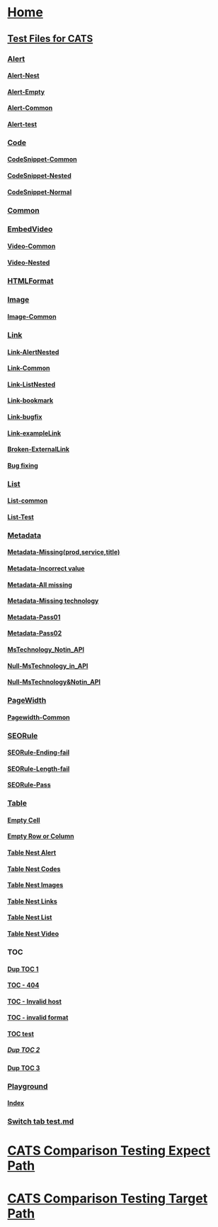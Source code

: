 
# [Home](index.md)
## [Test Files for CATS](index.md)
### [Alert](Alert-cases/Index.md)
#### [Alert-Nest](Alert-cases/Alert_Nested.md)
#### [Alert-Empty](Alert-cases/Alert_Empty.md)
#### [Alert-Common](Alert-cases/Alert_Common.md)
#### [Alert-test](Alert-cases/Alert_Test.md)

### [Code](CodeSnippet-Cases/Index.md)
#### [CodeSnippet-Common](CodeSnippet-Cases/CodeSnippet_Common.md)
#### [CodeSnippet-Nested](CodeSnippet-Cases/CodeSnippet_Nested.md)
#### [CodeSnippet-Normal](CodeSnippet-Cases/CodeSnippet_Normal.md)

### [Common](Common-Cases/Index.md)

### [EmbedVideo](EmbedVideo-Cases/Index.md)
#### [Video-Common](EmbedVideo-Cases/Video_Common.md)
#### [Video-Nested](EmbedVideo-Cases/Video_Nested.md)

### [HTMLFormat](HTMLFormat-Cases/Index.md)

### [Image](Image-Cases/index.md)
#### [Image-Common](Image-Cases/Image_Common.md)

### [Link](Link-Cases/Index.md)
#### [Link-AlertNested](Link-Cases/Link_AlertNested.md)
#### [Link-Common](Link-Cases/Link_Common.md)
#### [Link-ListNested](Link-Cases/Link_ListNested.md)
#### [Link-bookmark](Link-Cases/Link_bookmark.md)
#### [Link-bugfix](Link-Cases/Link_bugfix.md)
#### [Link-exampleLink](Link-Cases/example_link_Test.md)
#### [Broken-ExternalLink](Link-Cases/BrokenExternalLinkTest.md)
#### [Bug fixing](Link-Cases/BugFixing.md)

### [List](List-Cases/Index.md)
#### [List-common](List-Cases/List.md)
#### [List-Test](List-Cases/ListTest.md)

### [Metadata](Metadata-Cases/Index.md)
#### [Metadata-Missing(prod,service,title)](Metadata-Cases/Meta1.md)
#### [Metadata-Incorrect value](Metadata-Cases/Meta2.md)
#### [Metadata-All missing](Metadata-Cases/Meta3.md)
#### [Metadata-Missing technology](Metadata-Cases/Meta4.md)
#### [Metadata-Pass01](Metadata-Cases/Meta5.md)
#### [Metadata-Pass02](Metadata-Cases/Meta6.md)
#### [MsTechnology_Notin_API](Metadata-Cases/Meta7.md)
#### [Null-MsTechnology_in_API](Metadata-Cases/Meta8.md)
#### [Null-MsTechnology&Notin_API](Metadata-Cases/Meta9.md)

### [PageWidth](PageWidth-Cases/Index.md)
#### [Pagewidth-Common](PageWidth-Cases/Pagewidth.md)

### [SEORule](SEORule-Cases/Index.md)
#### [SEORule-Ending-fail](SEORule-Cases/SEORule1.md)
#### [SEORule-Length-fail](SEORule-Cases/SEORule2.md)
#### [SEORule-Pass](SEORule-Cases/SEORule3.md)

### [Table](Table-Cases/Index.md)
#### [Empty Cell](Table-Cases/Empty-Cells.md)
#### [Empty Row or Column](Table-Cases/Empty-Row-or-Column.md)
#### [Table Nest Alert](Table-Cases/Table-Nest-Alert.md)
#### [Table Nest Codes](Table-Cases/Table-Nest-Codes.md)
#### [Table Nest Images](Table-Cases/Table-Nest-Images.md)
#### [Table Nest Links](Table-Cases/Table-Nest-Links.md)
#### [Table Nest List](Table-Cases/Table-Nest-List.md)
#### [Table Nest Video](Table-Cases/Table-Nest-Video.md)

### [TOC](TOC-Cases/index.md)
#### [Dup TOC 1](TOC-Cases/BrokenTOC-dupTest.md)
#### [TOC - 404](TOC-Cases/inde.md)
#### [TOC - Invalid host](https://review.docs.microsoft.com0000/en-us/azure/)
#### [TOC - invalid format](ttps://review.docs.microsoft.com/en-us/azure/)
#### [TOC test](TOC-Cases/TOCTest.md)
##### [Dup TOC 2](TOC-Cases/BrokenTOC-dupTest.md)
#### [Dup TOC 3](TOC-Cases/BrokenTOC-dupTest.md)

### [Playground](Playground/Index.md)
#### [Index](Playground/Index.md)

### [Switch tab test.md](Switch-tab-test.md)



# [CATS Comparison Testing Expect Path](../ComparisionTestingExpect/Index.md)
# [CATS Comparison Testing Target Path](../ComparisionTesting/Index.md)
